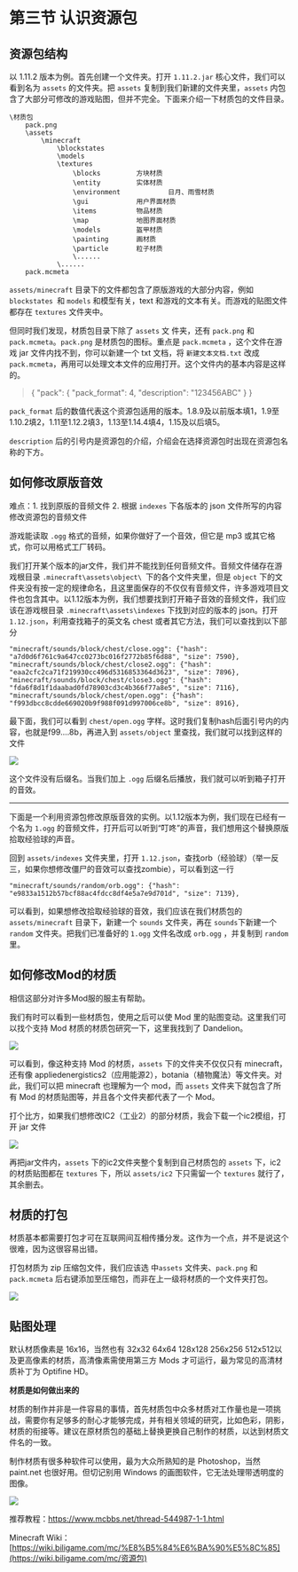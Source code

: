 # 第三节 认识资源包



## 资源包结构

以 1.11.2 版本为例。首先创建一个文件夹。打开 `1.11.2.jar` 核心文件，我们可以看到名为 `assets` 的文件夹。把 `assets` 复制到我们新建的文件夹里，`assets` 内包含了大部分可修改的游戏贴图，但并不完全。下面来介绍一下材质包的文件目录。

```
\材质包
	pack.png
	\assets
		\minecraft
			\blockstates
			\models
			\textures
				\blocks			方块材质	
				\entity			实体材质
				\environment	        日月、雨雪材质
				\gui			用户界面材质
				\items			物品材质
				\map			地图界面材质
				\models			盔甲材质
				\painting		画材质
				\particle		粒子材质
				\......
			\......
	pack.mcmeta
```

`assets/minecraft` 目录下的文件都包含了原版游戏的大部分内容，例如 `blockstates `和 `models` 和模型有关，text 和游戏的文本有关。而游戏的贴图文件都存在 `textures` 文件夹中。

但同时我们发现，材质包目录下除了 `assets` 文 件夹，还有 `pack.png` 和 `pack.mcmeta`。`pack.png` 是材质包的图标。重点是 `pack.mcmeta` ，这个文件在游戏 jar 文件内找不到，你可以新建一个 txt 文档，将 `新建文本文档.txt` 改成 `pack.mcmeta`，再用可以处理文本文件的应用打开。这个文件内的基本内容是这样的。

> {
>   "pack": {
>     "pack_format": 4,
>     "description": "123456ABC"
>   }
> }

`pack_format` 后的数值代表这个资源包适用的版本。1.8.9及以前版本填1，1.9至1.10.2填2，1.11至1.12.2填3，1.13至1.14.4填4，1.15及以后填5。

`description` 后的引号内是资源包的介绍，介绍会在选择资源包时出现在资源包名称的下方。



## 如何修改原版音效

难点：1. 找到原版的音频文件	2. 根据 `indexes` 下各版本的 json 文件所写的内容修改资源包的音频文件

游戏能读取 `.ogg` 格式的音频，如果你做好了一个音效，但它是 mp3 或其它格式，你可以用格式工厂转码。

我们打开某个版本的jar文件，我们并不能找到任何音频文件。音频文件储存在游戏根目录 `.minecraft\assets\object\ `下的各个文件夹里，但是 `object` 下的文件夹没有按一定的规律命名，且这里面保存的不仅仅有音频文件，许多游戏项目文件也包含其中。以1.12版本为例，我们想要找到打开箱子音效的音频文件，我们应该在游戏根目录 `.minecraft\assets\indexes` 下找到对应的版本的 json。打开`1.12.json`，利用查找箱子的英文名 chest 或者其它方法，我们可以查找到以下部分

```
"minecraft/sounds/block/chest/close.ogg": {"hash": "a7d0d6f761c9a647cc0273bc016f2772b85f6d88", "size": 7590}, 
"minecraft/sounds/block/chest/close2.ogg": {"hash": "eaa2cfc2ca71f219930cc496d5316853364d3623", "size": 7896},
"minecraft/sounds/block/chest/close3.ogg": {"hash": "fda6f8d1f1daabad0fd78903cd3c4b366f77a8e5", "size": 7116}, 
"minecraft/sounds/block/chest/open.ogg": {"hash": "f993dbcc8cdde669020b9f988f091d997006ce8b", "size": 8916},
```

最下面，我们可以看到 `chest/open.ogg` 字样。这时我们复制hash后面引号内的内容，也就是f99....8b，再进入到 `assets/object` 里查找，我们就可以找到这样的文件

![](/images/texture/1.png)

这个文件没有后缀名。当我们加上 `.ogg` 后缀名后播放，我们就可以听到箱子打开的音效。

------

下面是一个利用资源包修改原版音效的实例。以1.12版本为例，我们现在已经有一个名为 `1.ogg` 的音频文件，打开后可以听到“叮咚”的声音，我们想用这个替换原版拾取经验球的声音。

回到 `assets/indexes` 文件夹里，打开 `1.12.json`，查找orb（经验球）（举一反三，如果你想修改僵尸的音效可以查找zombie），可以看到这一行

```
"minecraft/sounds/random/orb.ogg": {"hash": "e9833a1512b57bcf88ac4fdcc8df4e5a7e9d701d", "size": 7139},
```

可以看到，如果想修改拾取经验球的音效，我们应该在我们材质包的 `assets/minecraft` 目录下，新建一个 `sounds` 文件夹，再在 `sounds`下新建一个 `random` 文件夹。把我们已准备好的 `1.ogg` 文件名改成 `orb.ogg` ，并复制到 `random` 里。



## 如何修改Mod的材质

相信这部分对许多Mod服的服主有帮助。

我们有时可以看到一些材质包，使用之后可以使 Mod 里的贴图变动。这里我们可以找个支持 Mod 材质的材质包研究一下，这里我找到了 Dandelion。

![](/images/texture/2.png)

可以看到，像这种支持 Mod 的材质，`assets` 下的文件夹不仅仅只有 minecraft，还有像 appliedenergistics2（应用能源2），botania（植物魔法）等文件夹。对此，我们可以把 minecraft 也理解为一个 mod，而 `assets` 文件夹下就包含了所有 Mod 的材质贴图等，并且各个文件夹都代表了一个 Mod。

打个比方，如果我们想修改IC2（工业2）的部分材质，我会下载一个ic2模组，打开 jar 文件

![](/images/texture/3.png)

再把jar文件内，`assets` 下的ic2文件夹整个复制到自己材质包的 `assets` 下，ic2的材质贴图都在 `textures` 下，所以 `assets/ic2` 下只需留一个 `textures` 就行了，其余删去。



## 材质的打包

材质基本都需要打包才可在互联网间互相传播分发。这作为一个点，并不是说这个很难，因为这很容易出错。

打包材质为 zip 压缩包文件，我们应该选 中`assets` 文件夹、`pack.png` 和 `pack.mcmeta` 后右键添加至压缩包，而非在上一级将材质的一个文件夹打包。

![](/images/texture/4.png)



## 贴图处理

默认材质像素是 16x16，当然也有 32x32 64x64 128x128 256x256 512x512以 及更高像素的材质，高清像素需使用第三方 Mods 才可运行，最为常见的高清材质补丁为 Optifine HD。

**材质是如何做出来的**

材质的制作并非是一件容易的事情，首先材质包中众多材质对工作量也是一项挑战，需要你有足够多的耐心才能够完成，并有相关领域的研究，比如色彩，阴影，材质的衔接等。建议在原材质包的基础上替换更换自己制作的材质，以达到材质文件名的一致。

制作材质有很多种软件可以使用，最为大众所熟知的是 Photoshop，当然 paint.net 也很好用。但切记别用 Windows 的画图软件，它无法处理带透明度的图像。

![](/images/texture/5.png)

推荐教程：https://www.mcbbs.net/thread-544987-1-1.html

Minecraft Wiki：[https://wiki.biligame.com/mc/%E8%B5%84%E6%BA%90%E5%8C%85](https://wiki.biligame.com/mc/资源包)

 
